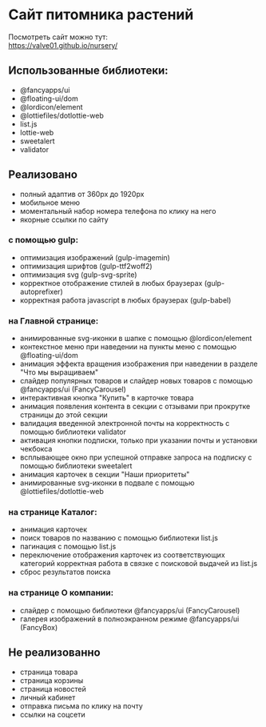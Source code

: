# Сайт питомника растений

Посмотреть сайт можно тут:<br>
<https://valve01.github.io/nursery/><br>

## Использованные библиотеки:

- @fancyapps/ui
- @floating-ui/dom
- @lordicon/element
- @lottiefiles/dotlottie-web
- list.js
- lottie-web
- sweetalert
- validator

## Реализовано

- полный адаптив от 360px до 1920px
- мобильное меню
- моментальный набор номера телефона по клику на него
- якорные ссылки по сайту

### с помощью gulp:
- оптимизация изображений (gulp-imagemin)
- оптимизация шрифтов (gulp-ttf2woff2)
- оптимизация svg (gulp-svg-sprite)
- корректное отображение стилей в любых браузерах (gulp-autoprefixer)
- корректная работа javascript в любых браузерах (gulp-babel)

### на Главной странице:
- анимированные svg-иконки в шапке с помощью @lordicon/element
- контекстное меню при наведении на пункты меню с помощью @floating-ui/dom
- анимация эффекта вращения изображения при наведении в разделе "Что мы выращиваем"
- слайдер популярных товаров и слайдер новых товаров с помощью @fancyapps/ui (FancyCarousel)
- интерактивная кнопка "Купить" в карточке товара
- анимация появления контента в секции с отзывами при прокрутке страницы до этой секции
- валидация введенной электронной почты на корректность с помощью библиотеки validator
- активация кнопки подписки, только при указании почты и установки чекбокса
- всплывающее окно при успешной отправке запроса на подписку с помощью библиотеки sweetalert
- анимация карточек в секции "Наши приоритеты"
- анимированные svg-иконки в подвале с помощью @lottiefiles/dotlottie-web
### на странице Каталог:
- анимация карточек
- поиск товаров по названию с помощью библиотеки list.js
- пагинация с помощью list.js
- переключение отображения карточек из соответствующих категорий корректная работа в связке с поисковой выдачей из list.js
- сброс результатов поиска

### на странице О компании:
- слайдер с помощью библиотеки @fancyapps/ui (FancyCarousel)
- галерея изображений в полноэкранном режиме @fancyapps/ui (FancyBox)

## Не реализованно
- страница товара
- страница корзины
- страница новостей
- личный кабинет
- отправка письма по клику на почту
- ссылки на соцсети


